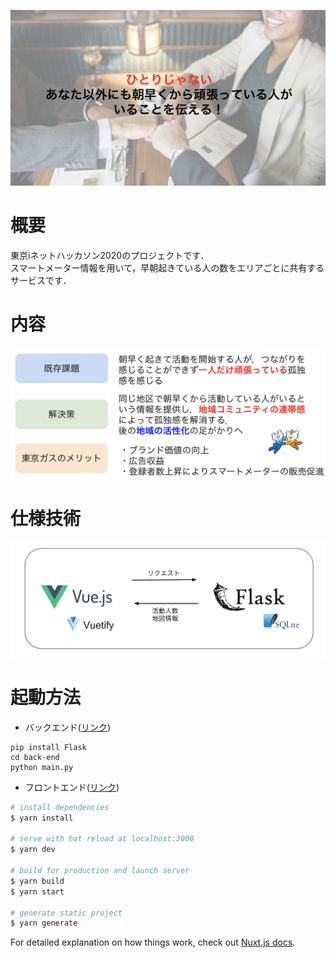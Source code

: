 ![](https://github.com/tg-inet-Team-A/main/blob/main/fig1.png?raw=true)
# 概要
東京iネットハッカソン2020のプロジェクトです．  
スマートメーター情報を用いて，早朝起きている人の数をエリアごとに共有するサービスです．  

# 内容
![](https://github.com/tg-inet-Team-A/main/blob/main/fig2.png?raw=true)

# 仕様技術
![](https://github.com/tg-inet-Team-A/main/blob/main/fig3.png?raw=true)

# 起動方法
- バックエンド([リンク](https://github.com/tg-inet-Team-A/back-end))
```
pip install Flask
cd back-end
python main.py
```
- フロントエンド([リンク](https://github.com/tg-inet-Team-A/front-end))
```bash
# install dependencies
$ yarn install

# serve with hot reload at localhost:3000
$ yarn dev

# build for production and launch server
$ yarn build
$ yarn start

# generate static project
$ yarn generate
```
For detailed explanation on how things work, check out [Nuxt.js docs](https://nuxtjs.org).
